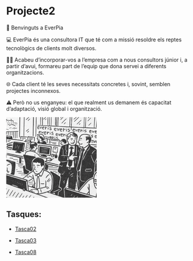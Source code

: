 # Projecte2

👋 Benvinguts a EverPia

💻 EverPia és una consultora IT que té com a missió resoldre els reptes tecnològics de clients molt diversos.

🧑‍💼 Acabeu d’incorporar-vos a l’empresa com a nous consultors júnior i, a partir d’avui, formareu part de l’equip que dona servei a diferents organitzacions.

🌐 Cada client té les seves necessitats concretes i, sovint, semblen projectes inconnexos.

⚠️ Però no us enganyeu: el que realment us demanem és capacitat d’adaptació, visió global i organització.

![Imatge que descriu el projecte](Tasca02/img/Projecte.2.png)


## Tasques: 
- [Tasca02](Tasca02)

- [Tasca03](Tasca03)

- [Tasca08](Tasca08)

